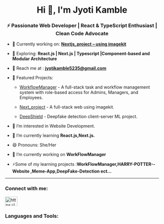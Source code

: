 <h1 align="center">Hi 👋, I'm Jyoti Kamble </h1>

<h3 align="center">⚡ Passionate Web Developer | React & TypeScript Enthusiast | Clean Code Advocate</h3>


- 🔭 Currently working on: **[Nextjs_project – using imagekit](https://github.com/Jyotikamble-creator/Nextjs_Project)**  

- 🌱 Exploring: **React.js | Next.js | Typescript |Component-based and  Modular Architecture**

<!-- - 💡 Constantly sharpening my skills through my [Android Practice Hub](https://github.com/Codexyze/practice_Set_Code) — a personal playground of concepts, mini-projects, and experiments.   -->

- 💌 Reach me at : **jyotikamble5235@gmail.com**

- 🧠 Featured Projects:
  - [WorkflowManager](https://github.com/Jyotikamble-creator/WorkFlowManager) - A full-stack task and workflow management system with role-based access for Admins, Managers, and Employees.

  - [Next_project](https://github.com/Jyotikamble-creator/Nextjs_Project) - A full-stack web using imagekit.

  - [DeepShield](https://github.com/Jyotikamble-creator/DeepFake-Detection) - Deepfake detection client-server ML project.
  















- 👀 I’m interested in Website Development.

- 🌱 I’m currently learning **React.js,Next.js.**

- 😄 Pronouns: She/Her

- 🔭 I’m currently working on **WorkFlowManager**


- ⚡Some of my learning projects :**WorkFlowManager,HARRY-POTTER--Website ,Meme-App,DeepFake-Detection ect...** 

---

<h3 align="left">Connect with me:</h3>

<p align="left">

  <a href="https://www.linkedin.com/in/jyoti-kamble-564870366/" target="blank"><img align="center" src="https://raw.githubusercontent.com/rahuldkjain/github-profile-readme-generator/master/src/images/icons/Social/linked-in-alt.svg" alt="https://www.linkedin.com/in/jyoti-kamble-564870366/" height="30" width="40" /></a>

<!-- <a href="https://instagram.com/ak__shay_s" target="blank"><img align="center" src="https://raw.githubusercontent.com/rahuldkjain/github-profile-readme-generator/master/src/images/icons/Social/instagram.svg" alt="ak__shay_s" height="30" width="40" /></a>
</p> -->


<h3 align="left">Languages and Tools:</h3>

<p align="left">

  

</p>

     